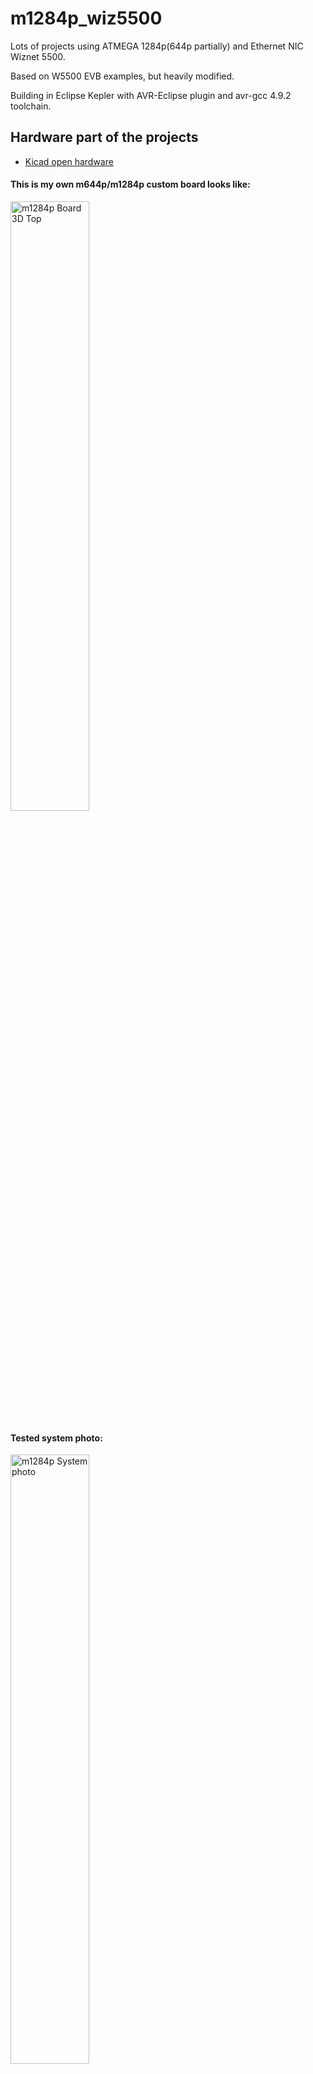 # m1284p_wiz5500

Lots of projects using ATMEGA 1284p(644p partially) and Ethernet NIC Wiznet 5500.

Based on W5500 EVB examples, but heavily modified.

Building in Eclipse Kepler with AVR-Eclipse plugin and avr-gcc 4.9.2 toolchain.

## Hardware part of the projects

* [Kicad open hardware](../master/KiCad_M644_breakout_v1.2d/) 

#### This is my own m644p/m1284p custom board looks like:

<img src="../master/KiCad_M644_breakout_v1.2d/Pictures/M644_breakout_v1.2d_top.png" alt="m1284p Board 3D Top" width="50%" height="50%">

#### Tested system photo:

<img src="../master/KiCad_M644_breakout_v1.2d/Pictures/tested_system_photo_01.jpg" alt="m1284p System photo" width="50%" height="50%">


## Software part. What done ( In order of increasing complexity )

1. [Wiznet Loopback TCP/UDP Static IP](../master/03_m1284p_WIZNET_loopback_STATIC_IP/)
2. [Wiznet Loopback TCP/UDP DHCP IP](../master/04_m1284p_WIZNET_loopback_DHCP/)
3. [DNS example](../master/05_m1284p_WIZNET_DNS_client/)

### TODO:  Add all other links here

## What TODO:

## Remarks:

## Author
* **Ibragimov Maksim** - *aka maxxir*

